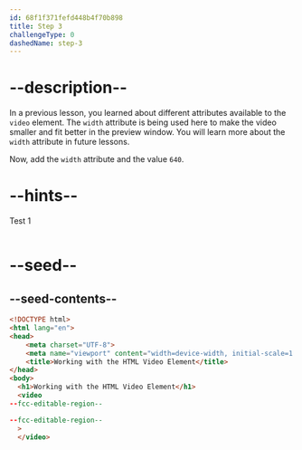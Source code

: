 ```yaml
---
id: 68f1f371fefd448b4f70b898
title: Step 3
challengeType: 0
dashedName: step-3
---
```


# --description--

In a previous lesson,
you learned about different attributes available to the
`video` element. The `width` attribute is being used here to 
make the video smaller and fit better in the preview window. 
You will learn more about the `width` attribute in future lessons.

Now, add the `width` attribute and the value `640`.

# --hints--

Test 1

```js

```

# --seed--

## --seed-contents--

```html
<!DOCTYPE html>
<html lang="en">
<head>
    <meta charset="UTF-8">
    <meta name="viewport" content="width=device-width, initial-scale=1.0">
    <title>Working with the HTML Video Element</title>
</head>
<body>
  <h1>Working with the HTML Video Element</h1>
  <video
--fcc-editable-region--

--fcc-editable-region--
  >
  </video>
```

